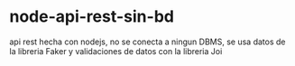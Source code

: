 # node-api-rest-sin-bd

api rest hecha con nodejs, no se conecta a ningun DBMS, se usa datos de la libreria Faker y validaciones de datos con la libreria Joi
